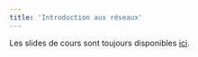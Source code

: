 ```yaml
---
title: 'Introduction aux réseaux'
---
```


Les slides de cours sont toujours disponibles [ici](eliegavoty.fr/documents).

